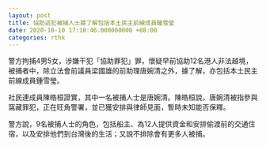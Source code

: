 ```yaml
---
layout: post
title: 協助逃犯被捕人士據了解包括本土民主前線成員鍾雪瑩
date: 2020-10-10 17:10:46.000000000 +08:00
categories: rthk
---
```


警方拘捕4男5女，涉嫌干犯「協助罪犯」罪，懷疑早前協助12名港人非法越境，被捕者中，除立法會前議員梁國雄的前助理唐婉清之外，據了解，亦包括本土民主前線成員鍾雪瑩。

社民連成員陳皓桓證實，其中一名被捕人士是唐婉清。陳皓桓說，唐婉清被指參與窩藏罪犯，正在旺角警署，並已獲安排與律師見面，暫時未知能否保釋。

警方說，9名被捕人士的角色，包括船主、為12人提供資金和安排偷渡前的交通住宿，以及安排他們到台灣後的生活；又說不排除會有更多人被捕。
